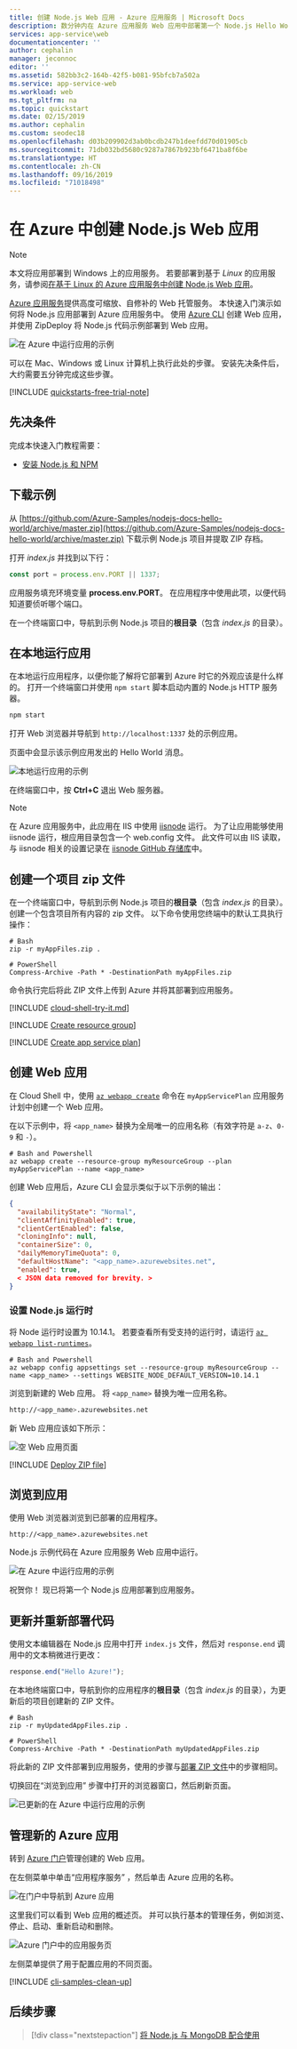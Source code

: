 ```yaml
---
title: 创建 Node.js Web 应用 - Azure 应用服务 | Microsoft Docs
description: 数分钟内在 Azure 应用服务 Web 应用中部署第一个 Node.js Hello World。
services: app-service\web
documentationcenter: ''
author: cephalin
manager: jeconnoc
editor: ''
ms.assetid: 582bb3c2-164b-42f5-b081-95bfcb7a502a
ms.service: app-service-web
ms.workload: web
ms.tgt_pltfrm: na
ms.topic: quickstart
ms.date: 02/15/2019
ms.author: cephalin
ms.custom: seodec18
ms.openlocfilehash: d03b209902d3ab0bcdb247b1deefdd70d01905cb
ms.sourcegitcommit: 71db032bd5680c9287a7867b923bf6471ba8f6be
ms.translationtype: HT
ms.contentlocale: zh-CN
ms.lasthandoff: 09/16/2019
ms.locfileid: "71018498"
---
```

# <a name="create-a-nodejs-web-app-in-azure"></a>在 Azure 中创建 Node.js Web 应用

> [!NOTE]
> 本文将应用部署到 Windows 上的应用服务。 若要部署到基于 _Linux_ 的应用服务，请参阅[在基于 Linux 的 Azure 应用服务中创建 Node.js Web 应用](./containers/quickstart-nodejs.md)。
>

[Azure 应用服务](overview.md)提供高度可缩放、自修补的 Web 托管服务。  本快速入门演示如何将 Node.js 应用部署到 Azure 应用服务中。 使用 [Azure CLI](https://docs.microsoft.com/cli/azure/get-started-with-azure-cli) 创建 Web 应用，并使用 ZipDeploy 将 Node.js 代码示例部署到 Web 应用。

![在 Azure 中运行应用的示例](media/app-service-web-get-started-nodejs-poc/hello-world-in-browser.png)

可以在 Mac、Windows 或 Linux 计算机上执行此处的步骤。 安装先决条件后，大约需要五分钟完成这些步骤。   

[!INCLUDE [quickstarts-free-trial-note](../../includes/quickstarts-free-trial-note.md)]

## <a name="prerequisites"></a>先决条件

完成本快速入门教程需要：

* <a href="https://nodejs.org/" target="_blank">安装 Node.js 和 NPM</a>

## <a name="download-the-sample"></a>下载示例

从 [https://github.com/Azure-Samples/nodejs-docs-hello-world/archive/master.zip](https://github.com/Azure-Samples/nodejs-docs-hello-world/archive/master.zip) 下载示例 Node.js 项目并提取 ZIP 存档。

打开 _index.js_ 并找到以下行：

```javascript
const port = process.env.PORT || 1337;
```

应用服务填充环境变量 **process.env.PORT**。 在应用程序中使用此项，以便代码知道要侦听哪个端口。

在一个终端窗口中，导航到示例 Node.js 项目的**根目录**（包含 _index.js_ 的目录）。

## <a name="run-the-app-locally"></a>在本地运行应用

在本地运行应用程序，以便你能了解将它部署到 Azure 时它的外观应该是什么样的。 打开一个终端窗口并使用 `npm start` 脚本启动内置的 Node.js HTTP 服务器。

```bash
npm start
```

打开 Web 浏览器并导航到 `http://localhost:1337` 处的示例应用。

页面中会显示该示例应用发出的 Hello World  消息。

![本地运行应用的示例](media/app-service-web-get-started-nodejs-poc/localhost-hello-world-in-browser.png)

在终端窗口中，按 **Ctrl+C** 退出 Web 服务器。

> [!NOTE]
> 在 Azure 应用服务中，此应用在 IIS 中使用 [iisnode](https://github.com/Azure/iisnode) 运行。 为了让应用能够使用 iisnode 运行，根应用目录包含一个 web.config 文件。 此文件可以由 IIS 读取，与 iisnode 相关的设置记录在 [iisnode GitHub 存储库](https://github.com/Azure/iisnode/blob/master/src/samples/configuration/web.config)中。

## <a name="create-a-project-zip-file"></a>创建一个项目 zip 文件

在一个终端窗口中，导航到示例 Node.js 项目的**根目录**（包含 _index.js_ 的目录）。 创建一个包含项目所有内容的 zip 文件。 以下命令使用您终端中的默认工具执行操作：

```
# Bash
zip -r myAppFiles.zip .

# PowerShell
Compress-Archive -Path * -DestinationPath myAppFiles.zip
```

命令执行完后将此 ZIP 文件上传到 Azure 并将其部署到应用服务。

[!INCLUDE [cloud-shell-try-it.md](../../includes/cloud-shell-try-it.md)]

[!INCLUDE [Create resource group](../../includes/app-service-web-create-resource-group-scus.md)] 

[!INCLUDE [Create app service plan](../../includes/app-service-web-create-app-service-plan-scus.md)] 

## <a name="create-a-web-app"></a>创建 Web 应用

在 Cloud Shell 中，使用 [`az webapp create`](/cli/azure/webapp?view=azure-cli-latest#az-webapp-create) 命令在 `myAppServicePlan` 应用服务计划中创建一个 Web 应用。 

在以下示例中，将 `<app_name>` 替换为全局唯一的应用名称（有效字符是 `a-z`、`0-9` 和 `-`）。

```azurecli-interactive
# Bash and Powershell
az webapp create --resource-group myResourceGroup --plan myAppServicePlan --name <app_name>
```

创建 Web 应用后，Azure CLI 会显示类似于以下示例的输出：

```json
{
  "availabilityState": "Normal",
  "clientAffinityEnabled": true,
  "clientCertEnabled": false,
  "cloningInfo": null,
  "containerSize": 0,
  "dailyMemoryTimeQuota": 0,
  "defaultHostName": "<app_name>.azurewebsites.net",
  "enabled": true,
  < JSON data removed for brevity. >
}
```

### <a name="set-nodejs-runtime"></a>设置 Node.js 运行时

将 Node 运行时设置为 10.14.1。 若要查看所有受支持的运行时，请运行 [`az webapp list-runtimes`](/cli/azure/webapp?view=azure-cli-latest#az-webapp-list-runtimes)。

```azurecli-interactive
# Bash and Powershell
az webapp config appsettings set --resource-group myResourceGroup --name <app_name> --settings WEBSITE_NODE_DEFAULT_VERSION=10.14.1
```

浏览到新建的 Web 应用。 将 `<app_name>` 替换为唯一应用名称。

```bash
http://<app_name>.azurewebsites.net
```

新 Web 应用应该如下所示：

![空 Web 应用页面](media/app-service-web-get-started-nodejs-poc/app-service-web-service-created.png)

[!INCLUDE [Deploy ZIP file](../../includes/app-service-web-deploy-zip.md)]

## <a name="browse-to-the-app"></a>浏览到应用

使用 Web 浏览器浏览到已部署的应用程序。

```
http://<app_name>.azurewebsites.net
```

Node.js 示例代码在 Azure 应用服务 Web 应用中运行。

![在 Azure 中运行应用的示例](media/app-service-web-get-started-nodejs-poc/hello-world-in-browser.png)

祝贺你！  现已将第一个 Node.js 应用部署到应用服务。

## <a name="update-and-redeploy-the-code"></a>更新并重新部署代码

使用文本编辑器在 Node.js 应用中打开 `index.js` 文件，然后对 `response.end` 调用中的文本稍微进行更改：

```javascript
response.end("Hello Azure!");
```

在本地终端窗口中，导航到你的应用程序的**根目录**（包含 _index.js_ 的目录），为更新后的项目创建新的 ZIP 文件。

```azurecli-interactive
# Bash
zip -r myUpdatedAppFiles.zip .

# PowerShell
Compress-Archive -Path * -DestinationPath myUpdatedAppFiles.zip
```

将此新的 ZIP 文件部署到应用服务，使用的步骤与[部署 ZIP 文件](#deploy-zip-file)中的步骤相同。

切换回在“浏览到应用”  步骤中打开的浏览器窗口，然后刷新页面。

![已更新的在 Azure 中运行应用的示例](media/app-service-web-get-started-nodejs-poc/hello-azure-in-browser.png)

## <a name="manage-your-new-azure-app"></a>管理新的 Azure 应用

转到 <a href="https://portal.azure.com" target="_blank">Azure 门户</a>管理创建的 Web 应用。

在左侧菜单中单击“应用程序服务”  ，然后单击 Azure 应用的名称。

![在门户中导航到 Azure 应用](./media/app-service-web-get-started-nodejs-poc/nodejs-docs-hello-world-app-service-list.png)

这里我们可以看到 Web 应用的概述页。 并可以执行基本的管理任务，例如浏览、停止、启动、重新启动和删除。 

![Azure 门户中的应用服务页](media/app-service-web-get-started-nodejs-poc/nodejs-docs-hello-world-app-service-detail.png)

左侧菜单提供了用于配置应用的不同页面。 

[!INCLUDE [cli-samples-clean-up](../../includes/cli-samples-clean-up.md)]

## <a name="next-steps"></a>后续步骤

> [!div class="nextstepaction"]
> [将 Node.js 与 MongoDB 配合使用](app-service-web-tutorial-nodejs-mongodb-app.md)
